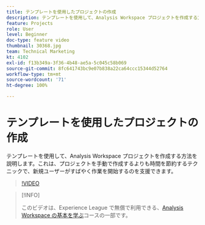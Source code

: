 ```yaml
---
title: テンプレートを使用したプロジェクトの作成
description: テンプレートを使用して、Analysis Workspace プロジェクトを作成する方法を説明します
feature: Projects
role: User
level: Beginner
doc-type: feature video
thumbnail: 30368.jpg
team: Technical Marketing
kt: 4102
exl-id: f13b349a-3f36-4b48-ae5a-5c045c58b069
source-git-commit: 8fc641743bc9e07b838a22ca64ccc15344d52764
workflow-type: tm+mt
source-wordcount: '71'
ht-degree: 100%

---
```


# テンプレートを使用したプロジェクトの作成

テンプレートを使用して、Analysis Workspace プロジェクトを作成する方法を説明します。これは、プロジェクトを手動で作成するよりも時間を節約するテクニックで、新規ユーザーがすばやく作業を開始するのを支援できます。

>[!VIDEO](https://video.tv.adobe.com/v/30368/?quality=12&learn=on)

>[!INFO]
>
> このビデオは、Experience League で無償で利用できる、[Analysis Workspace の基本を学ぶ](https://experienceleague.adobe.com/?recommended=Analytics-U-1-2020.1.workspace&amp;lang=ja)コースの一部です。